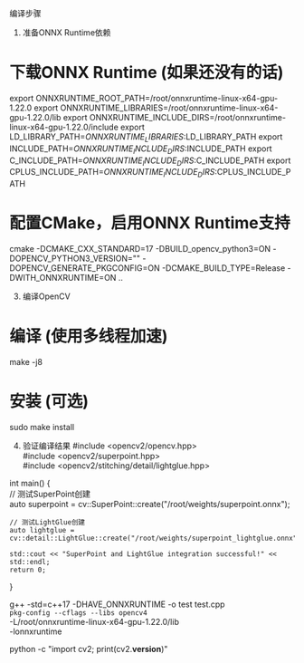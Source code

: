 编译步骤
1. 准备ONNX Runtime依赖
# 下载ONNX Runtime (如果还没有的话)  
export ONNXRUNTIME_ROOT_PATH=/root/onnxruntime-linux-x64-gpu-1.22.0
export ONNXRUNTIME_LIBRARIES=/root/onnxruntime-linux-x64-gpu-1.22.0/lib
export ONNXRUNTIME_INCLUDE_DIRS=/root/onnxruntime-linux-x64-gpu-1.22.0/include
export LD_LIBRARY_PATH=$ONNXRUNTIME_LIBRARIES:$LD_LIBRARY_PATH
export INCLUDE_PATH=$ONNXRUNTIME_INCLUDE_DIRS:$INCLUDE_PATH
export C_INCLUDE_PATH=$ONNXRUNTIME_INCLUDE_DIRS:$C_INCLUDE_PATH
export CPLUS_INCLUDE_PATH=$ONNXRUNTIME_INCLUDE_DIRS:$CPLUS_INCLUDE_PATH
  
# 配置CMake，启用ONNX Runtime支持  
cmake -DCMAKE_CXX_STANDARD=17 -DBUILD_opencv_python3=ON -DOPENCV_PYTHON3_VERSION="" -DOPENCV_GENERATE_PKGCONFIG=ON -DCMAKE_BUILD_TYPE=Release -DWITH_ONNXRUNTIME=ON  ..

3. 编译OpenCV
# 编译 (使用多线程加速)  
make -j8
  
# 安装 (可选)  
sudo make install

4. 验证编译结果
#include <opencv2/opencv.hpp>  
#include <opencv2/superpoint.hpp>  
#include <opencv2/stitching/detail/lightglue.hpp>  
  
int main() {  
    // 测试SuperPoint创建  
    auto superpoint = cv::SuperPoint::create("/root/weights/superpoint.onnx");  
      
    // 测试LightGlue创建    
    auto lightglue = cv::detail::LightGlue::create("/root/weights/superpoint_lightglue.onnx");  
      
    std::cout << "SuperPoint and LightGlue integration successful!" << std::endl;  
    return 0;  
}

<!-- g++ -std=c++17 test.cpp -o test \
    `pkg-config --cflags --libs opencv4` \
    -L/root/onnxruntime-linux-x64-gpu-1.22.0/lib \
    -lonnxruntime -->


g++ -std=c++17 -DHAVE_ONNXRUNTIME -o test test.cpp \
    `pkg-config --cflags --libs opencv4` \
    -L/root/onnxruntime-linux-x64-gpu-1.22.0/lib \
    -lonnxruntime

python -c "import cv2; print(cv2.__version__)"
